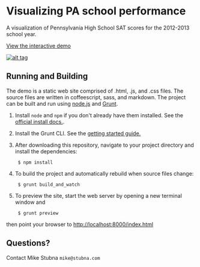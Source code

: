 # Visualizing PA school performance

A visualization of Pennsylvania High School SAT scores for the 2012-2013 school
year.

[View the interactive demo](http://mountaintrackapps.com/pa_schools/index.html)

<a href="http://mountaintrackapps.com/pa_schools/index.html">![alt
tag](http://mountaintrackapps.com/pa_schools/images/screen_shot.png)</a>

## Running and Building

The demo is a static web site comprised of .html, .js, and .css files. The
source files are written in coffeescript, sass, and markdown. The project can be
built and run using [node.js](http://nodejs.org/) and
[Grunt](http://gruntjs.com/).

1. Install `node` and `npm` if you don't already have them installed. See the
[official install docs.](http://www.joyent.com/blog/installing-node-and-npm/).

2. Install the Grunt CLI. See the [getting started
guide.](http://gruntjs.com/getting-started)

3. After downloading this repository, navigate to your project directory and
install the dependencies:

        $ npm install

4. To build the project and automatically rebuild when source files change:

        $ grunt build_and_watch

5. To preview the site, start the web server by opening a new terminal window
and

        $ grunt preview

  then point your browser to <http://localhost:8000/index.html>

## Questions?

Contact Mike Stubna `mike@stubna.com`
